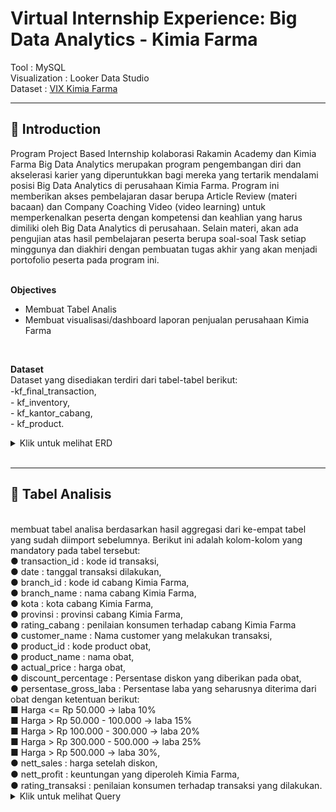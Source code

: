 
# **Virtual Internship Experience: Big Data Analytics - Kimia Farma**
Tool : MySQL <br>
Visualization : Looker Data Studio <br>
Dataset : [VIX Kimia Farma](https://www.rakamin.com/virtual-internship-experience/kimiafarma-big-data-analytics-virtual-internship-program)
<br>

---

## 📂 **Introduction**
Program Project Based Internship kolaborasi Rakamin Academy dan Kimia Farma Big Data Analytics merupakan program pengembangan diri dan akselerasi karier yang diperuntukkan bagi mereka yang tertarik mendalami posisi Big Data Analytics di perusahaan Kimia Farma. Program ini memberikan akses pembelajaran dasar berupa Article Review (materi bacaan) dan Company Coaching Video (video learning) untuk memperkenalkan peserta dengan kompetensi dan keahlian yang harus dimiliki oleh Big Data Analytics di perusahaan. Selain materi, akan ada pengujian atas hasil pembelajaran peserta berupa soal-soal Task setiap minggunya dan diakhiri dengan pembuatan tugas akhir yang akan menjadi portofolio peserta pada program ini. <br>
<br>

**Objectives**
- Membuat Tabel Analis
- Membuat visualisasi/dashboard laporan penjualan perusahaan Kimia Farma
<br>

**Dataset** <br>
Dataset yang disediakan terdiri dari tabel-tabel berikut:<br>
-kf_ﬁnal_transaction,<br> - kf_inventory,<br> - kf_kantor_cabang,<br> - kf_product. 
<br>


<details>
  <summary>Klik untuk melihat ERD</summary>

<p align="center">
  <kbd> <img width="400" alt="eer" src="![ERD](https://github.com/user-attachments/assets/325bb4d2-06cc-4fba-b579-8ebfec66bbbf)
"></kbd> <br>
</p>

</details>
<br>

---


## 📂 **Tabel Analisis**
<br>
membuat tabel analisa berdasarkan hasil aggregasi dari ke-empat tabel yang sudah diimport sebelumnya. Berikut ini adalah kolom-kolom yang mandatory pada tabel tersebut: <br> ● transaction_id : kode id transaksi,<br> ● date : tanggal transaksi dilakukan,<br> ● branch_id : kode id cabang Kimia Farma,<br> ● branch_name : nama cabang Kimia Farma,<br> ● kota : kota cabang Kimia Farma, <br>● provinsi : provinsi cabang Kimia Farma, <br> ● rating_cabang : penilaian konsumen terhadap cabang Kimia Farma <br>● customer_name : Nama customer yang melakukan transaksi, <br>● product_id : kode product obat, <br>● product_name : nama obat, <br>● actual_price : harga obat, <br>● discount_percentage : Persentase diskon yang diberikan pada obat,<br> ● persentase_gross_laba : Persentase laba yang seharusnya diterima dari obat dengan ketentuan berikut:<br> ■ Harga <= Rp 50.000 -> laba 10% <br>■ Harga > Rp 50.000 - 100.000 -> laba 15% <br>■ Harga > Rp 100.000 - 300.000 -> laba 20% <br>■ Harga > Rp 300.000 - 500.000 -> laba 25% <br>■ Harga > Rp 500.000 -> laba 30%, <br>● nett_sales : harga setelah diskon,<br> ● nett_proﬁt : keuntungan yang diperoleh Kimia Farma,<br> ● rating_transaksi : penilaian konsumen terhadap transaksi yang dilakukan. 

<details>
  <summary> Klik untuk melihat Query </summary>
    <br>
    
```sql
CREATE TABLE `rakaminkfanalytic.kimia_farma.transaction_data` AS
SELECT
    t.transaction_id,
    t.date,
    t.branch_id,
    kc.branch_name,
    kc.kota,
    kc.provinsi,
    kc.rating AS rating_cabang,
    t.customer_name,
    t.product_id,
    p.product_name,
    p.product_category,
    p.price AS actual_price,
    t.discount_percentage,
    CASE
        WHEN t.price <= 50000 THEN 0.10
        WHEN t.price > 50000 AND t.price <= 100000 THEN 0.15
        WHEN t.price > 100000 AND t.price <= 300000 THEN 0.20
        WHEN t.price > 300000 AND t.price <= 500000 THEN 0.25
        WHEN t.price > 500000 THEN 0.30
    END AS persentase_gross_laba,
    t.price AS nett_sales,
    t.price * (
        CASE
            WHEN t.price <= 50000 THEN 0.10
            WHEN t.price > 50000 AND t.price <= 100000 THEN 0.15
            WHEN t.price > 100000 AND t.price <= 300000 THEN 0.20
            WHEN t.price > 300000 AND t.price <= 500000 THEN 0.25
            WHEN t.price > 500000 THEN 0.30
        END
    ) AS nett_profit,
    t.rating AS rating_transaksi
FROM
    `rakaminkfanalytic.kimia_farma.kf_final_transaction` t
LEFT JOIN
    `rakaminkfanalytic.kimia_farma.kf_kantor_cabang` kc ON t.branch_id = kc.branch_id
LEFT JOIN
    `rakaminkfanalytic.kimia_farma.kf_product` p ON t.product_id = p.product_id;
```
  <br>  
## 📂 **Data Visualization**

[Lihat pada halaman Looker Data Studio](https://lookerstudio.google.com/s/k3IpeY-vPMk)

<p align="center">
    <kbd> <img width="1000" alt="![Kimia_Farma (1)_pages-to-jpg-0001](https://github.com/user-attachments/assets/201592c0-9bb8-4758-855f-61f06794a533)
"> </kbd> <br>
    Gambar  — Dashboard Performance Analytics Kimia Farma Business Year 2020-2023
</p>
<br>

---
